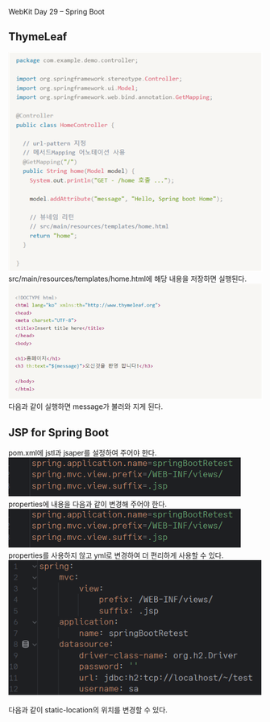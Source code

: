 WebKit Day 29 – Spring Boot

## ThymeLeaf
![img.png](img.png)
src/main/resources/templates/home.html에 해당 내용을 저장하면 실행된다.
![img_1.png](img_1.png)
다음과 같이 실행하면 message가 불러와 지게 된다.

## JSP for Spring Boot
pom.xml에 jstl과 jsaper를 설정하여 주어야 한다.
![img_4.png](img_4.png)
properties에 내용을 다음과 같이 변경해 주어야 한다.
![img_3.png](img_3.png)
properties를 사용하지 않고 yml로 변경하여 더 편리하게 사용할 수 있다.
![img_5.png](img_5.png)











다음과 같이 static-location의 위치를 변경할 수 있다. 


